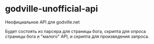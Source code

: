 # godville-unofficial-api

Неофициальное API для godville.net

Будет состоять из парсера для страницы бога, скрипта для опроса страницы бога и "малого" API, и скрипта для произведения запроса.
